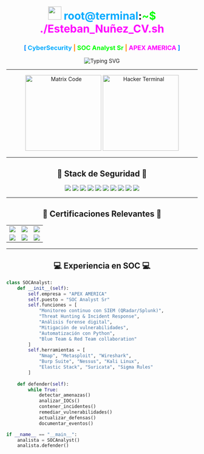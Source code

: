 <h1 align="center">
  <img src="https://media.giphy.com/media/hvRJCLFzcasrR4ia7z/giphy.gif" width="35px">
  <span style="color: #0af">root@terminal</span>:<span style="color: #0f0">~$</span> <span style="color: #f0f">./Esteban_Nuñez_CV.sh</span>
</h1>

<h3 align="center">
  <span style="color: #08f">[</span> 
  <span style="color: #0af">CyberSecurity</span> <span style="color: #f80">|</span> <span style="color: #0f0">SOC Analyst Sr</span> <span style="color: #f80">|</span> <span style="color: #f0f">APEX AMERICA</span>
  <span style="color: #08f">]</span>
</h3>

<div align="center">
  <img src="https://readme-typing-svg.demolab.com?font=Fira+Code&pause=1000&color=0AF736&center=true&width=650&lines=Protegiendo+el+ciberespacio+desde+2023;22+certificaciones+en+ciberseguridad+⚠️;CISSP+%7C+CEH+%7C+Security%2B+%7C+Blue+Team;Analizando+threats+y+construyendo+firewalls" alt="Typing SVG" />
</div>

<hr>

<div align="center">
  <img height="200" src="https://media.giphy.com/media/L1R1tvI9svkIWwpVYr/giphy.gif" alt="Matrix Code" />
  <img height="200" src="https://media.giphy.com/media/qgQUggAC3Pfv687qPC/giphy.gif" alt="Hacker Terminal" />
</div>

---

<h2 align="center">🔐 Stack de Seguridad 🔐</h2>

<p align="center">
  <img src="https://img.shields.io/badge/SIEM-FF6C37?style=for-the-badge&logo=elastic&logoColor=white" />
  <img src="https://img.shields.io/badge/QRadar-FC8D62?style=for-the-badge&logo=ibm&logoColor=white" />
  <img src="https://img.shields.io/badge/EDR-607D8B?style=for-the-badge&logo=microsoft-defender&logoColor=white" />
  <img src="https://img.shields.io/badge/Nmap-259dff?style=for-the-badge&logo=gnu-bash&logoColor=white" />
  <img src="https://img.shields.io/badge/Metasploit-FF5722?style=for-the-badge" />
  <img src="https://img.shields.io/badge/Python-3572A5?style=for-the-badge&logo=python&logoColor=white" />
  <img src="https://img.shields.io/badge/Forensics-009688?style=for-the-badge&logo=file-find&logoColor=white" />
  <img src="https://img.shields.io/badge/OSINT-3A86FF?style=for-the-badge" />
  <img src="https://img.shields.io/badge/Threat%20Hunting-8E24AA?style=for-the-badge" />
  <img src="https://img.shields.io/badge/Splunk-000000?style=for-the-badge&logo=splunk&logoColor=white" />
</p>

---

<h2 align="center">📜 Certificaciones Relevantes 📜</h2>

<div align="center">
  <table>
    <tr>
      <td><img src="https://img.shields.io/badge/CISSP-FFD43B?style=flat-square&logo=isc2&logoColor=black"></td>
      <td><img src="https://img.shields.io/badge/CEH-FF3621?style=flat-square&logo=ethicalhacking&logoColor=white"></td>
      <td><img src="https://img.shields.io/badge/Security+-0095D5?style=flat-square&logo=compTIA&logoColor=white"></td>
    </tr>
    <tr>
      <td><img src="https://img.shields.io/badge/Blue_Team_Junior_Analyst-3A86FF?style=flat-square"></td>
      <td><img src="https://img.shields.io/badge/Cloud_Security-DD0031?style=flat-square&logo=google-cloud&logoColor=white"></td>
      <td><img src="https://img.shields.io/badge/Cisco_CyberOps-1BA0D7?style=flat-square&logo=cisco&logoColor=white"></td>
    </tr>
  </table>
</div>

---

<h2 align="center">💻 Experiencia en SOC 💻</h2>

```python
class SOCAnalyst:
    def __init__(self):
        self.empresa = "APEX AMERICA"
        self.puesto = "SOC Analyst Sr"
        self.funciones = [
            "Monitoreo continuo con SIEM (QRadar/Splunk)",
            "Threat Hunting & Incident Response",
            "Análisis forense digital",
            "Mitigación de vulnerabilidades",
            "Automatización con Python",
            "Blue Team & Red Team collaboration"
        ]
        self.herramientas = [
            "Nmap", "Metasploit", "Wireshark", 
            "Burp Suite", "Nessus", "Kali Linux",
            "Elastic Stack", "Suricata", "Sigma Rules"
        ]
    
    def defender(self):
        while True:
            detectar_amenazas()
            analizar_IOCs()
            contener_incidentes()
            remediar_vulnerabilidades()
            actualizar_defensas()
            documentar_eventos()

if __name__ == "__main__":
    analista = SOCAnalyst()
    analista.defender()
